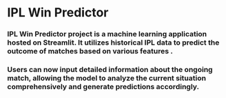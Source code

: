 # IPL Win Predictor

### IPL Win Predictor project is a machine learning application hosted on Streamlit. It utilizes historical IPL data to predict the outcome of matches based on various features . 
### Users can now input detailed information about the ongoing match, allowing the model to analyze the current situation comprehensively and generate predictions accordingly.
